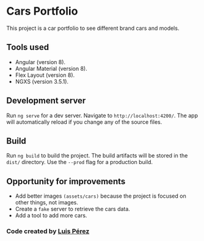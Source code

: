 # Cars Portfolio

This project is a car portfolio to see different brand cars and models.

## Tools used

* Angular (version 8).
* Angular Material (version 8).
* Flex Layout (version 8).
* NGXS (version 3.5.1).

## Development server

Run `ng serve` for a dev server. Navigate to `http://localhost:4200/`. The app will automatically reload if you change any of the source files.

## Build

Run `ng build` to build the project. The build artifacts will be stored in the `dist/` directory. Use the `--prod` flag for a production build.

## Opportunity for improvements

* Add better images `(assets/cars)` because the project is focused on other things, not images.
* Create a `fake` server to retrieve the cars data.
* Add a tool to add more cars.

### Code created by [Luis Pérez](https://github.com/luisperezcr)
